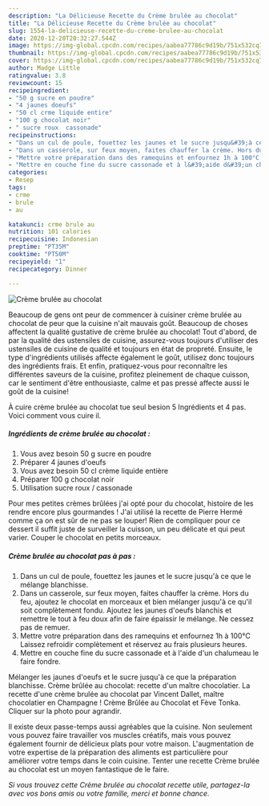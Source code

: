```yaml
---
description: "La Délicieuse Recette du Crème brulée au chocolat"
title: "La Délicieuse Recette du Crème brulée au chocolat"
slug: 1554-la-delicieuse-recette-du-creme-brulee-au-chocolat
date: 2020-12-20T20:32:27.544Z
image: https://img-global.cpcdn.com/recipes/aabea77786c9d19b/751x532cq70/creme-brulee-au-chocolat-photo-principale-de-la-recette.jpg
thumbnail: https://img-global.cpcdn.com/recipes/aabea77786c9d19b/751x532cq70/creme-brulee-au-chocolat-photo-principale-de-la-recette.jpg
cover: https://img-global.cpcdn.com/recipes/aabea77786c9d19b/751x532cq70/creme-brulee-au-chocolat-photo-principale-de-la-recette.jpg
author: Madge Little
ratingvalue: 3.8
reviewcount: 15
recipeingredient:
- "50 g sucre en poudre"
- "4 jaunes doeufs"
- "50 cl crme liquide entire"
- "100 g chocolat noir"
- " sucre roux  cassonade"
recipeinstructions:
- "Dans un cul de poule, fouettez les jaunes et le sucre jusqu&#39;à ce que le mélange blanchisse."
- "Dans un casserole, sur feux moyen, faites chauffer la crème. Hors du feu, ajoutez le chocolat en morceaux et bien mélanger jusqu&#39;à ce qu&#39;il soit complètement fondu. Ajoutez les jaunes d&#39;oeufs blanchis et remettre le tout à feu doux afin de faire épaissir le mélange. Ne cessez pas de remuer."
- "Mettre votre préparation dans des ramequins et enfournez 1h à 100°C Laissez refroidir complètement et réservez au frais plusieurs heures."
- "Mettre en couche fine du sucre cassonade et à l&#39;aide d&#39;un chalumeau le faire fondre."
categories:
- Resep
tags:
- crme
- brule
- au

katakunci: crme brule au 
nutrition: 101 calories
recipecuisine: Indonesian
preptime: "PT35M"
cooktime: "PT50M"
recipeyield: "1"
recipecategory: Dinner

---
```



![Crème brulée au chocolat](https://img-global.cpcdn.com/recipes/aabea77786c9d19b/751x532cq70/creme-brulee-au-chocolat-photo-principale-de-la-recette.jpg)

Beaucoup de gens ont peur de commencer à cuisiner crème brulée au chocolat de peur que la cuisine n'ait mauvais goût. Beaucoup de choses affectent la qualité gustative de crème brulée au chocolat! Tout d'abord, de par la qualité des ustensiles de cuisine, assurez-vous toujours d'utiliser des ustensiles de cuisine de qualité et toujours en état de propreté. Ensuite, le type d'ingrédients utilisés affecte également le goût, utilisez donc toujours des ingrédients frais. Et enfin, pratiquez-vous pour reconnaître les différentes saveurs de la cuisine, profitez pleinement de chaque cuisson, car le sentiment d'être enthousiaste, calme et pas pressé affecte aussi le goût de la cuisine!

<!--inarticleads1-->

À cuire crème brulée au chocolat tue seul besion 5 Ingrédients et 4 pas. Voici comment vous cuire il.

##### Ingrédients de crème brulée au chocolat :

1. Vous avez besoin 50 g sucre en poudre
1. Préparer 4 jaunes d&#39;oeufs
1. Vous avez besoin 50 cl crème liquide entière
1. Préparer 100 g chocolat noir
1. Utilisation  sucre roux / cassonade


Pour mes petites crèmes brûlées j&#39;ai opté pour du chocolat, histoire de les rendre encore plus gourmandes ! J&#39;ai utilisé la recette de Pierre Hermé comme ça on est sûr de ne pas se louper! Rien de compliquer pour ce dessert il suffit juste de surveiller la cuisson, un peu délicate et qui peut varier. Couper le chocolat en petits morceaux. 

<!--inarticleads2-->

##### Crème brulée au chocolat pas à pas :

1. Dans un cul de poule, fouettez les jaunes et le sucre jusqu&#39;à ce que le mélange blanchisse.
1. Dans un casserole, sur feux moyen, faites chauffer la crème. Hors du feu, ajoutez le chocolat en morceaux et bien mélanger jusqu&#39;à ce qu&#39;il soit complètement fondu. Ajoutez les jaunes d&#39;oeufs blanchis et remettre le tout à feu doux afin de faire épaissir le mélange. Ne cessez pas de remuer.
1. Mettre votre préparation dans des ramequins et enfournez 1h à 100°C Laissez refroidir complètement et réservez au frais plusieurs heures.
1. Mettre en couche fine du sucre cassonade et à l&#39;aide d&#39;un chalumeau le faire fondre.


Mélanger les jaunes d&#39;oeufs et le sucre jusqu&#39;à ce que la préparation blanchisse. Crème brûlée au chocolat: recette d&#39;un maître chocolatier. La recette d&#39;une crème brulée au chocolat par Vincent Dallet, maître chocolatier en Champagne ! Crème Brûlée au Chocolat et Fève Tonka. Cliquer sur la photo pour agrandir. 

<!--inarticleads1-->

<p>
Il existe deux passe-temps aussi agréables que la cuisine. Non seulement vous pouvez faire travailler vos muscles créatifs, mais vous pouvez également fournir de délicieux plats pour votre maison. L'augmentation de votre expertise de la préparation des aliments est particulière pour améliorer votre temps dans le coin cuisine. Tenter une recette Crème brulée au chocolat est un moyen fantastique de le faire.
</p>

<p>
<i>Si vous trouvez cette Crème brulée au chocolat recette utile, partagez-la avec vos bons amis ou votre famille, merci et bonne chance.</i>
</p>
